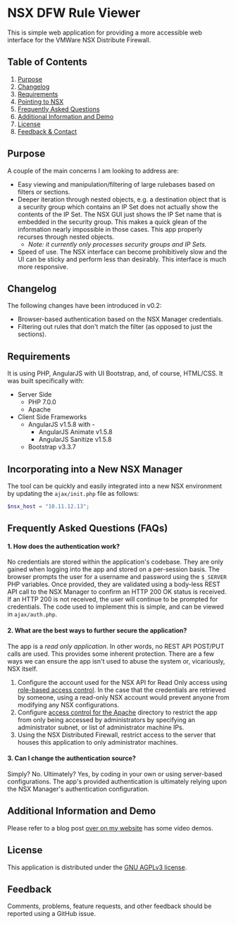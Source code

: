 # NSX DFW Rule Viewer
This is simple web application for providing a more accessible web interface for the VMWare NSX Distribute Firewall.
## Table of Contents
1. [Purpose](#purpose)
2. [Changelog](#changelog)
3. [Requirements](#requirements)
4. [Pointing to NSX](#incorporating-into-a-new-nsx-manager)
5. [Frequently Asked Questions](#frequently-asked-questions-faqs)
6. [Additional Information and Demo](#additional-information-and-demo)
7. [License](#license)
8. [Feedback & Contact](#feedback)

## Purpose
A couple of the main concerns I am looking to address are:
* Easy viewing and manipulation/filtering of large rulebases based on filters or sections.
* Deeper iteration through nested objects, e.g. a destination object that is a security group which contains an IP Set does not actually show the contents of the IP Set. The NSX GUI just shows the IP Set name that is embedded in the security group. This makes a quick glean of the information nearly impossible in those cases. This app properly recurses through nested objects. 
    * *Note: it currently only processes security groups and IP Sets.*
* Speed of use. The NSX interface can become prohibitively slow and the UI can be sticky and perform less than desirably. This interface is much more responsive. 

## Changelog
The following changes have been introduced in v0.2:
* Browser-based authentication based on the NSX Manager credentials.
* Filtering out rules that don't match the filter (as opposed to just the sections).

## Requirements
It is using PHP, AngularJS with UI Bootstrap, and, of course, HTML/CSS. It was built specifically with: 
* Server Side
    * PHP 7.0.0
    * Apache
* Client Side Frameworks
    * AngularJS v1.5.8 with - 
        * AngularJS Animate v1.5.8
        * AngularJS Sanitize v1.5.8
    * Bootstrap v3.3.7

## Incorporating into a New NSX Manager
The tool can be quickly and easily integrated into a new NSX environment by updating the `ajax/init.php` file as follows: 
``` php
$nsx_host = "10.11.12.13";
```
## Frequently Asked Questions (FAQs)
#### 1. How does the authentication work? 
No credentials are stored within the application's codebase. They are only gained when logging into the app and stored on a per-session basis. The browser prompts the user for a username and password using the `$_SERVER` PHP variables. Once provided, they are validated using a body-less REST API call to the NSX Manager to confirm an HTTP 200 OK status is received. If an HTTP 200 is not received, the user will continue to be prompted for credentials. The code used to implement this is simple, and can be viewed in `ajax/auth.php`.
#### 2. What are the best ways to further secure the application?
The app is a *read only application*. In other words, no REST API POST/PUT calls are used. This provides some inherent protection. There are a few ways we can ensure the app isn't used to abuse the system or, vicariously, NSX itself.

1. Configure the account used for the NSX API for Read Only access using [role-based access control](http://www.routetocloud.com/2014/10/nsx-role-based-access-control/). In the case that the credentials are retrieved by someone, using a read-only NSX account would prevent anyone from modifying any NSX configurations.
2. Configure [access control for the Apache](https://www.cyberciti.biz/faq/apache-restrict-access-based-on-ip-address-to-selected-directories/) directory to restrict the app from only being accessed by administrators by specifying an administrator subnet, or list of administrator machine IPs.
3. Using the NSX Distributed Firewall, restrict access to the server that houses this application to only administrator machines.

#### 3. Can I change the authentication source?
Simply? No. Ultimately? Yes, by coding in your own or using server-based configurations. The app's provided authentication is ultimately relying upon the NSX Manager's authentication configuration. 

## Additional Information and Demo
Please refer to a blog post [over on my website](https://rwolfe.io/2017/01/30/vmware-nsx-distributed-firewall-dfw-viewer/) has some video demos.
## License
This application is distributed under the [GNU AGPLv3 license](https://www.gnu.org/licenses/agpl-3.0.en.html).
## Feedback
Comments, problems, feature requests, and other feedback should be reported using a GitHub issue.

